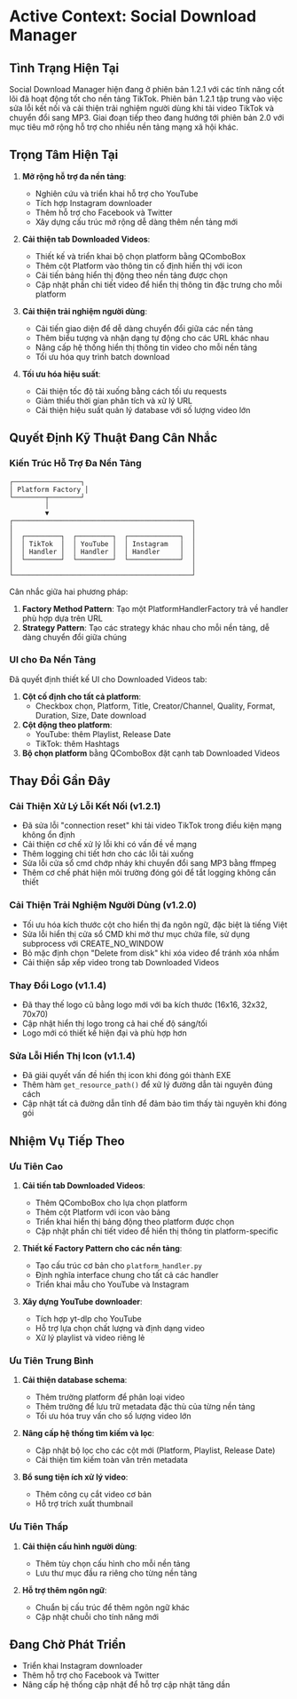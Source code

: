 # Active Context: Social Download Manager

## Tình Trạng Hiện Tại
Social Download Manager hiện đang ở phiên bản 1.2.1 với các tính năng cốt lõi đã hoạt động tốt cho nền tảng TikTok. Phiên bản 1.2.1 tập trung vào việc sửa lỗi kết nối và cải thiện trải nghiệm người dùng khi tải video TikTok và chuyển đổi sang MP3. Giai đoạn tiếp theo đang hướng tới phiên bản 2.0 với mục tiêu mở rộng hỗ trợ cho nhiều nền tảng mạng xã hội khác.

## Trọng Tâm Hiện Tại
1. **Mở rộng hỗ trợ đa nền tảng**:
   - Nghiên cứu và triển khai hỗ trợ cho YouTube
   - Tích hợp Instagram downloader
   - Thêm hỗ trợ cho Facebook và Twitter
   - Xây dựng cấu trúc mở rộng dễ dàng thêm nền tảng mới

2. **Cải thiện tab Downloaded Videos**:
   - Thiết kế và triển khai bộ chọn platform bằng QComboBox
   - Thêm cột Platform vào thông tin cố định hiển thị với icon
   - Cải tiến bảng hiển thị động theo nền tảng được chọn
   - Cập nhật phần chi tiết video để hiển thị thông tin đặc trưng cho mỗi platform

3. **Cải thiện trải nghiệm người dùng**:
   - Cải tiến giao diện để dễ dàng chuyển đổi giữa các nền tảng
   - Thêm biểu tượng và nhận dạng tự động cho các URL khác nhau
   - Nâng cấp hệ thống hiển thị thông tin video cho mỗi nền tảng
   - Tối ưu hóa quy trình batch download

4. **Tối ưu hóa hiệu suất**:
   - Cải thiện tốc độ tải xuống bằng cách tối ưu requests
   - Giảm thiểu thời gian phân tích và xử lý URL
   - Cải thiện hiệu suất quản lý database với số lượng video lớn

## Quyết Định Kỹ Thuật Đang Cân Nhắc

### Kiến Trúc Hỗ Trợ Đa Nền Tảng
```
┌─────────────────┐
│ Platform Factory │
└────────┬────────┘
         │
         ▼
┌─────────────────────────────────────────────┐
│                                             │
│  ┌─────────┐  ┌─────────┐  ┌─────────────┐  │
│  │ TikTok  │  │ YouTube │  │ Instagram   │  │
│  │ Handler │  │ Handler │  │ Handler     │  │
│  └─────────┘  └─────────┘  └─────────────┘  │
│                                             │
└─────────────────────────────────────────────┘
```

Cân nhắc giữa hai phương pháp:
1. **Factory Method Pattern**: Tạo một PlatformHandlerFactory trả về handler phù hợp dựa trên URL
2. **Strategy Pattern**: Tạo các strategy khác nhau cho mỗi nền tảng, dễ dàng chuyển đổi giữa chúng

### UI cho Đa Nền Tảng
Đã quyết định thiết kế UI cho Downloaded Videos tab:
1. **Cột cố định cho tất cả platform**:
   - Checkbox chọn, Platform, Title, Creator/Channel, Quality, Format, Duration, Size, Date download
2. **Cột động theo platform**:
   - YouTube: thêm Playlist, Release Date
   - TikTok: thêm Hashtags
3. **Bộ chọn platform** bằng QComboBox đặt cạnh tab Downloaded Videos

## Thay Đổi Gần Đây

### Cải Thiện Xử Lý Lỗi Kết Nối (v1.2.1)
- Đã sửa lỗi "connection reset" khi tải video TikTok trong điều kiện mạng không ổn định
- Cải thiện cơ chế xử lý lỗi khi có vấn đề về mạng
- Thêm logging chi tiết hơn cho các lỗi tải xuống
- Sửa lỗi cửa sổ cmd chớp nháy khi chuyển đổi sang MP3 bằng ffmpeg
- Thêm cơ chế phát hiện môi trường đóng gói để tắt logging không cần thiết

### Cải Thiện Trải Nghiệm Người Dùng (v1.2.0)
- Tối ưu hóa kích thước cột cho hiển thị đa ngôn ngữ, đặc biệt là tiếng Việt
- Sửa lỗi hiển thị cửa sổ CMD khi mở thư mục chứa file, sử dụng subprocess với CREATE_NO_WINDOW
- Bỏ mặc định chọn "Delete from disk" khi xóa video để tránh xóa nhầm
- Cải thiện sắp xếp video trong tab Downloaded Videos

### Thay Đổi Logo (v1.1.4)
- Đã thay thế logo cũ bằng logo mới với ba kích thước (16x16, 32x32, 70x70)
- Cập nhật hiển thị logo trong cả hai chế độ sáng/tối
- Logo mới có thiết kế hiện đại và phù hợp hơn

### Sửa Lỗi Hiển Thị Icon (v1.1.4)
- Đã giải quyết vấn đề hiển thị icon khi đóng gói thành EXE
- Thêm hàm `get_resource_path()` để xử lý đường dẫn tài nguyên đúng cách
- Cập nhật tất cả đường dẫn tĩnh để đảm bảo tìm thấy tài nguyên khi đóng gói

## Nhiệm Vụ Tiếp Theo

### Ưu Tiên Cao
1. **Cải tiến tab Downloaded Videos**:
   - Thêm QComboBox cho lựa chọn platform
   - Thêm cột Platform với icon vào bảng
   - Triển khai hiển thị bảng động theo platform được chọn
   - Cập nhật phần chi tiết video để hiển thị thông tin platform-specific

2. **Thiết kế Factory Pattern cho các nền tảng**:
   - Tạo cấu trúc cơ bản cho `platform_handler.py`
   - Định nghĩa interface chung cho tất cả các handler
   - Triển khai mẫu cho YouTube và Instagram

3. **Xây dựng YouTube downloader**:
   - Tích hợp yt-dlp cho YouTube
   - Hỗ trợ lựa chọn chất lượng và định dạng video
   - Xử lý playlist và video riêng lẻ

### Ưu Tiên Trung Bình
1. **Cải thiện database schema**:
   - Thêm trường platform để phân loại video
   - Thêm trường để lưu trữ metadata đặc thù của từng nền tảng
   - Tối ưu hóa truy vấn cho số lượng video lớn

2. **Nâng cấp hệ thống tìm kiếm và lọc**:
   - Cập nhật bộ lọc cho các cột mới (Platform, Playlist, Release Date)
   - Cải thiện tìm kiếm toàn văn trên metadata

3. **Bổ sung tiện ích xử lý video**:
   - Thêm công cụ cắt video cơ bản
   - Hỗ trợ trích xuất thumbnail

### Ưu Tiên Thấp
1. **Cải thiện cấu hình người dùng**:
   - Thêm tùy chọn cấu hình cho mỗi nền tảng
   - Lưu thư mục đầu ra riêng cho từng nền tảng

2. **Hỗ trợ thêm ngôn ngữ**:
   - Chuẩn bị cấu trúc để thêm ngôn ngữ khác
   - Cập nhật chuỗi cho tính năng mới

## Đang Chờ Phát Triển
- Triển khai Instagram downloader
- Thêm hỗ trợ cho Facebook và Twitter
- Nâng cấp hệ thống cập nhật để hỗ trợ cập nhật tăng dần 